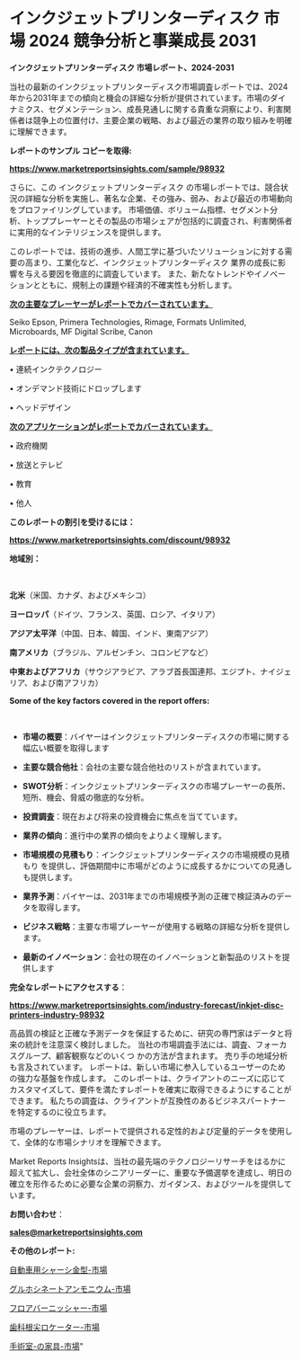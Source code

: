 # インクジェットプリンターディスク 市場 2024 競争分析と事業成長 2031

<strong>インクジェットプリンターディスク 市場レポート、2024-2031</strong>

当社の最新のインクジェットプリンターディスク市場調査レポートでは、2024年から2031年までの傾向と機会の詳細な分析が提供されています。市場のダイナミクス、セグメンテーション、成長見通しに関する貴重な洞察により、利害関係者は競争上の位置付け、主要企業の戦略、および最近の業界の取り組みを明確に理解できます。



<strong>レポートのサンプル コピーを取得:</strong> <a href=https://www.marketreportsinsights.com/sample/98932>

<strong><u>https://www.marketreportsinsights.com/sample/98932</u></strong></a>

さらに、この インクジェットプリンターディスク の市場レポートでは、競合状況の詳細な分析を実施し、著名な企業、その強み、弱み、および最近の市場動向をプロファイリングしています。 市場価値、ボリューム指標、セグメント分析、トッププレーヤーとその製品の市場シェアが包括的に調査され、利害関係者に実用的なインテリジェンスを提供します。

このレポートでは、技術の進歩、人間工学に基づいたソリューションに対する需要の高まり、工業化など、インクジェットプリンターディスク 業界の成長に影響を与える要因を徹底的に調査しています。 また、新たなトレンドやイノベーションとともに、規制上の課題や経済的不確実性も分析します。



<strong><u>次の主要なプレーヤーがレポートでカバーされています。</u></strong>

Seiko Epson, Primera Technologies, Rimage, Formats Unlimited, Microboards, MF Digital Scribe, Canon



<strong><u><b>レポートには、次の製品タイプが含まれています。</b></u></strong>

• 連続インクテクノロジー

• オンデマンド技術にドロップします

• ヘッドデザイン



<strong><u><b>次のアプリケーションがレポートでカバーされています。</b></u></strong>

• 政府機関

• 放送とテレビ

• 教育

• 他人



<strong><b>このレポートの割引を受けるには：</b></strong>

<a href=https://www.marketreportsinsights.com/discount/98932>

<strong><u>https://www.marketreportsinsights.com/discount/98932</u></strong></a>



<strong>地域別：</strong>

<strong> </strong>



<strong>北米</strong>（米国、カナダ、およびメキシコ）



<strong>ヨーロッパ</strong>（ドイツ、フランス、英国、ロシア、イタリア）



<strong>アジア太平洋</strong>（中国、日本、韓国、インド、東南アジア）



<strong>南アメリカ</strong>（ブラジル、アルゼンチン、コロンビアなど）



<strong>中東およびアフリカ</strong>（サウジアラビア、アラブ首長国連邦、エジプト、ナイジェリア、および南アフリカ）



<strong>Some of the key factors covered in the report offers:</strong>

<strong> </strong>
<ul>
  <li>

<strong>市場の概要</strong>：バイヤーはインクジェットプリンターディスクの市場に関する幅広い概要を取得します</li>
  <li>

<strong>主要な競合他社</strong>：会社の主要な競合他社のリストが含まれています。</li>
  <li>

<strong>SWOT分析</strong>：インクジェットプリンターディスクの市場プレーヤーの長所、短所、機会、脅威の徹底的な分析。</li>
  <li>

<strong>投資調査</strong>：現在および将来の投資機会に焦点を当てています。</li>
  <li>

<strong>業界の傾向</strong>：進行中の業界の傾向をよりよく理解します。</li>
  <li>

<strong>市場規模の見積もり</strong>：インクジェットプリンターディスクの市場規模の見積もり を提供し、評価期間中に市場がどのように成長するかについての見通しも提供します。</li>
  <li>

<strong>業界予測</strong>：バイヤーは、2031年までの市場規模予測の正確で検証済みのデータを取得します。</li>
  <li>

<strong>ビジネス戦略</strong>：主要な市場プレーヤーが使用する戦略の詳細な分析を提供します。</li>
  <li>

<strong>最新のイノベーション</strong>：会社の現在のイノベーションと新製品のリストを提供します</li>
</ul>


<strong>完全なレポートにアクセスする</strong>：

<a href=https://www.marketreportsinsights.com/industry-forecast/inkjet-disc-printers-industry-98932>

<strong><u>https://www.marketreportsinsights.com/industry-forecast/inkjet-disc-printers-industry-98932</u></strong></a>

高品質の検証と正確な予測データを保証するために、研究の専門家はデータと将来の統計を注意深く検討しました。 当社の市場調査手法には、調査、フォーカスグループ、顧客観察などのいくつ かの方法が含まれます。 売り手の地域分析も言及されています。 レポートは、新しい市場に参入しているユーザーのための強力な基盤を作成します。 このレポートは、クライアントのニーズに応じてカスタマイズして、要件を満たすレポートを確実に取得できるようにすることができます。 私たちの調査は、クライアントが互換性のあるビジネスパートナーを特定するのに役立ちます。

市場のプレーヤーは、レポートで提供される定性的および定量的データを使用して、全体的な市場シナリオを理解できます。

Market Reports Insightsは、当社の最先端のテクノロジーリサーチをはるかに超えて拡大し、会社全体のシニアリーダーに、重要な予備選挙を達成し、明日の確立を形作るために必要な企業の洞察力、ガイダンス、およびツールを提供しています。



<strong><b>お問い合わせ</b></strong>：

<a href=mailto:sales@marketreportsinsights.com>

<strong><u>sales@marketreportsinsights.com</u></strong></a>



<strong>その他のレポート:</strong>

<a href=https://www.linkedin.com/pulse/自動車用シャーシ金型-市場-2023-swot-分析と最新イノベーション-2030-xi2lf/>自動車用シャーシ金型-市場</a>

<a href=https://www.linkedin.com/pulse/グルホシネートアンモニウム-市場-2023-競争分析と事業成長-2030-trend-titans-360-analysis-q90lf/>グルホシネートアンモニウム-市場</a>

<a href=https://www.linkedin.com/pulse/フロアバーニッシャー-市場-2023-swot-分析と最新イノベーション-hnsof/>フロアバーニッシャー-市場</a>

<a href=https://www.linkedin.com/pulse/歯科根尖ロケーター-市場-2023-swot-分析と最新イノベーション-uvlgf/>歯科根尖ロケーター-市場</a>

<a href=https://www.linkedin.com/pulse/手術室-の家具-市場-2023-swot-分析と最新イノベーション-2030-scsjf/>手術室-の家具-市場</a>"
